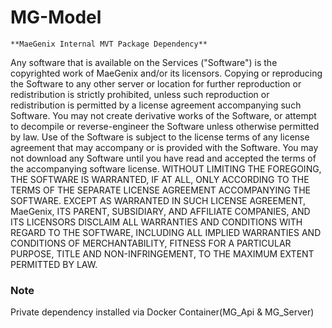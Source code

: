 # MG-Model

    **MaeGenix Internal MVT Package Dependency**

Any software that is available on the Services ("Software") is the copyrighted work of MaeGenix and/or its licensors.
Copying or reproducing the Software to any other server or location for further reproduction or redistribution is strictly prohibited,
unless such reproduction or redistribution is permitted by a license agreement accompanying such Software.
You may not create derivative works of the Software, or attempt to decompile or reverse-engineer the Software unless otherwise permitted by law.
Use of the Software is subject to the license terms of any license agreement that may accompany or is provided with the Software.
You may not download any Software until you have read and accepted the terms of the accompanying software license.
WITHOUT LIMITING THE FOREGOING, THE SOFTWARE IS WARRANTED, IF AT ALL, ONLY ACCORDING TO THE TERMS OF THE SEPARATE LICENSE AGREEMENT ACCOMPANYING THE SOFTWARE.
EXCEPT AS WARRANTED IN SUCH LICENSE AGREEMENT, MaeGenix, ITS PARENT, SUBSIDIARY, AND AFFILIATE COMPANIES,
AND ITS LICENSORS DISCLAIM ALL WARRANTIES AND CONDITIONS WITH REGARD TO THE SOFTWARE, INCLUDING ALL IMPLIED WARRANTIES AND CONDITIONS OF MERCHANTABILITY,
FITNESS FOR A PARTICULAR PURPOSE, TITLE AND NON-INFRINGEMENT, TO THE MAXIMUM EXTENT PERMITTED BY LAW.

### Note

Private dependency installed via Docker Container(MG_Api & MG_Server)
